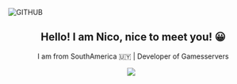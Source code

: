 ![GITHUB](https://user-images.githubusercontent.com/74990164/113606046-d794c000-961d-11eb-8a97-fc37287ceeb5.png)

<h2 align="center"> Hello! I am Nico, nice to meet you! 😀 </h2>

<p align="center">
    I am from SouthAmerica 🇺🇾 | Developer of Gamesservers
</p>

<p align="center">
    <a target="_blank" href="https://twitter.com/nico_eugui"><img src="/twitter/url?url=https%3A%2F%2Fshields.io"/></a> &nbsp;
</p>



